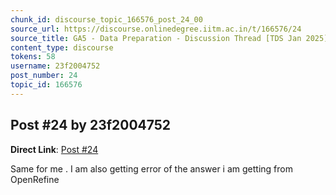 ```yaml
---
chunk_id: discourse_topic_166576_post_24_00
source_url: https://discourse.onlinedegree.iitm.ac.in/t/166576/24
source_title: GA5 - Data Preparation - Discussion Thread [TDS Jan 2025]
content_type: discourse
tokens: 58
username: 23f2004752
post_number: 24
topic_id: 166576
---
```


## Post #24 by 23f2004752

**Direct Link**: [Post #24](https://discourse.onlinedegree.iitm.ac.in/t/166576/24)

Same for me . I am also getting error of the answer i am getting from OpenRefine
